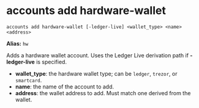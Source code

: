 # **accounts add hardware-wallet**

`accounts add hardware-wallet [-ledger-live] <wallet_type> <name> <address>`

**Alias:** `hw`

Adds a hardware wallet account. Uses the Ledger Live derivation path if **-ledger-live** is specified.

- **wallet_type**: the hardware wallet type; can be `ledger`, `trezor`, or `smartcard`.
- **name**: the name of the account to add.
- **address**: the wallet address to add. Must match one derived from the wallet.
